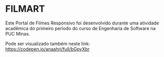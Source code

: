 # FILMART
Este Portal de Filmes Responsivo foi desenvolvido durante uma atividade acadêmica do primeiro período do curso de Engenharia de Software na PUC Minas. 

Pode ser visualizado também neste link: https://codepen.io/anaahri/full/bGpyXbr
